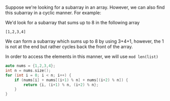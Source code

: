 Suppose we're looking for a subarray in an array. However, we can also find this subarray in a cyclic manner. For example:

We'd look for a subarray that sums up to 8 in the following array
```
[1,2,3,4]
```

We can form a subarray which sums up to 8 by using 3+4+1, however, the 1 is not at the end but rather cycles back the front of the array.

In order to access the elements in this manner, we will use `mod len(list)`
```cpp
auto nums = {1,2,3,4};
int n = nums.size();
for (int i = 0; i < n; i++) {
	if (nums[i] + nums[(i+1) % n] + nums[(i+2) % n]) {
		return {i, (i+1) % n, (i+2) % n};
	}
}
```